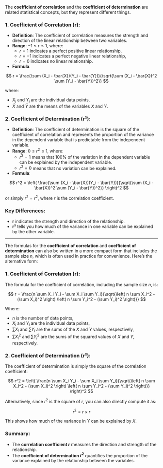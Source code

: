 The **coefficient of correlation** and the **coefficient of determination** are related statistical concepts, but they represent different things.

### 1. **Coefficient of Correlation (r)**:
- **Definition**: The coefficient of correlation measures the strength and direction of the linear relationship between two variables.
- **Range**: $-1 \leq r \leq 1$, where:
  - $r = 1$ indicates a perfect positive linear relationship,
  - $r = -1$ indicates a perfect negative linear relationship,
  - $r = 0$ indicates no linear relationship.
- **Formula**:
  
$$
r = \frac{\sum (X_i - \bar{X})(Y_i - \bar{Y})}{\sqrt{\sum (X_i - \bar{X})^2 \sum (Y_i - \bar{Y})^2}}
$$

  where:
  - $X_i$ and $Y_i$ are the individual data points,
  - $\bar{X}$ and $\bar{Y}$ are the means of the variables $X$ and $Y$.

### 2. **Coefficient of Determination (r²)**:
- **Definition**: The coefficient of determination is the square of the coefficient of correlation and represents the proportion of the variance in the dependent variable that is predictable from the independent variable.
- **Range**: $0 \leq r^2 \leq 1$, where:
  - $r^2 = 1$ means that 100% of the variation in the dependent variable can be explained by the independent variable.
  - $r^2 = 0$ means that no variation can be explained.
- **Formula**:

$$
r^2 = \left( \frac{\sum (X_i - \bar{X})(Y_i - \bar{Y})}{\sqrt{\sum (X_i - \bar{X})^2 \sum (Y_i - \bar{Y})^2}} \right)^2
$$
  
or simply $r^2 = r^2$, where $r$ is the correlation coefficient.

### Key Differences:
- **r** indicates the strength and direction of the relationship.
- **r²** tells you how much of the variance in one variable can be explained by the other variable.

---

The formulas for the **coefficient of correlation** and **coefficient of determination** can also be written in a more compact form that includes the sample size $n$, which is often used in practice for convenience. Here’s the alternative form:

### 1. **Coefficient of Correlation (r)**:
The formula for the coefficient of correlation, including the sample size $n$, is:

$$
r = \frac{n \sum X_i Y_i - \sum X_i \sum Y_i}{\sqrt{\left( n \sum X_i^2 - (\sum X_i)^2 \right) \left( n \sum Y_i^2 - (\sum Y_i)^2 \right)}}
$$

Where:
- $n$ is the number of data points,
- $X_i$ and $Y_i$ are the individual data points,
- $\sum X_i$ and $\sum Y_i$ are the sums of the $X$ and $Y$ values, respectively,
- $\sum X_i^2$ and $\sum Y_i^2$ are the sums of the squared values of $X$ and $Y$, respectively.

### 2. **Coefficient of Determination (r²)**:
The coefficient of determination is simply the square of the correlation coefficient:

$$
r^2 = \left( \frac{n \sum X_i Y_i - \sum X_i \sum Y_i}{\sqrt{\left( n \sum X_i^2 - (\sum X_i)^2 \right) \left( n \sum Y_i^2 - (\sum Y_i)^2 \right)}} \right)^2
$$

Alternatively, since $r^2$ is the square of $r$, you can also directly compute it as:

$$
r^2 = r \times r
$$

This shows how much of the variance in $Y$ can be explained by $X$. 

### Summary:
- The **correlation coefficient $r$** measures the direction and strength of the relationship.
- The **coefficient of determination $r^2$** quantifies the proportion of the variance explained by the relationship between the variables.
